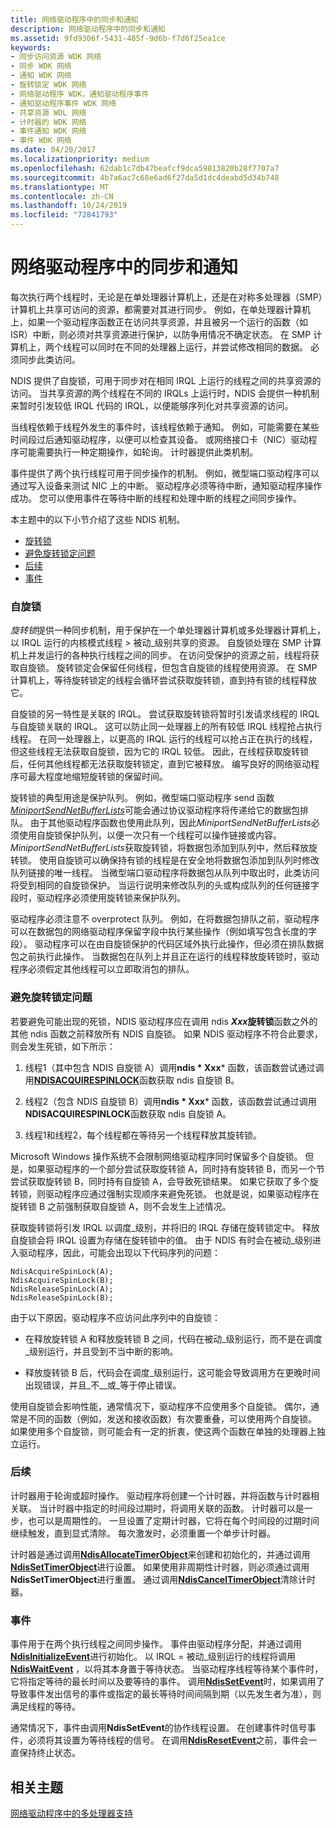 ```yaml
---
title: 网络驱动程序中的同步和通知
description: 网络驱动程序中的同步和通知
ms.assetid: 9fd9306f-5431-485f-9d6b-f7d6f25ea1ce
keywords:
- 同步访问资源 WDK 网络
- 同步 WDK 网络
- 通知 WDK 网络
- 旋转锁定 WDK 网络
- 网络驱动程序 WDK，通知驱动程序事件
- 通知驱动程序事件 WDK 网络
- 共享资源 WDL 网络
- 计时器的 WDK 网络
- 事件通知 WDK 网络
- 事件 WDK 网络
ms.date: 04/20/2017
ms.localizationpriority: medium
ms.openlocfilehash: 62dab1c7db47beafcf9dca59813820b28f7707a7
ms.sourcegitcommit: 4b7a6ac7c68e6ad6f27da5d1dc4deabd5d34b748
ms.translationtype: MT
ms.contentlocale: zh-CN
ms.lasthandoff: 10/24/2019
ms.locfileid: "72841793"
---
```

# <a name="synchronization-and-notification-in-network-drivers"></a>网络驱动程序中的同步和通知





每次执行两个线程时，无论是在单处理器计算机上，还是在对称多处理器（SMP）计算机上共享可访问的资源，都需要对其进行同步。 例如，在单处理器计算机上，如果一个驱动程序函数正在访问共享资源，并且被另一个运行的函数（如 ISR）中断，则必须对共享资源进行保护，以防争用情况不确定状态。 在 SMP 计算机上，两个线程可以同时在不同的处理器上运行，并尝试修改相同的数据。 必须同步此类访问。

NDIS 提供了自旋锁，可用于同步对在相同 IRQL 上运行的线程之间的共享资源的访问。 当共享资源的两个线程在不同的 IRQLs 上运行时，NDIS 会提供一种机制来暂时引发较低 IRQL 代码的 IRQL，以便能够序列化对共享资源的访问。

当线程依赖于线程外发生的事件时，该线程依赖于通知。 例如，可能需要在某些时间段过后通知驱动程序，以便可以检查其设备。 或网络接口卡（NIC）驱动程序可能需要执行一种定期操作，如轮询。 计时器提供此类机制。

事件提供了两个执行线程可用于同步操作的机制。 例如，微型端口驱动程序可以通过写入设备来测试 NIC 上的中断。 驱动程序必须等待中断，通知驱动程序操作成功。 您可以使用事件在等待中断的线程和处理中断的线程之间同步操作。

本主题中的以下小节介绍了这些 NDIS 机制。

-   [旋转锁](#spin-locks)
-   [避免旋转锁定问题](#avoiding-spin-lock-problems)
-   [后续](#timers)
-   [事件](#events)

### <a name="spin-locks"></a>自旋锁

*旋转锁*提供一种同步机制，用于保护在一个单处理器计算机或多处理器计算机上，以 IRQL 运行的内核模式线程 &gt; 被动\_级别共享的资源。 自旋锁处理在 SMP 计算机上并发运行的各种执行线程之间的同步。 在访问受保护的资源之前，线程将获取自旋锁。 旋转锁定会保留任何线程，但包含自旋锁的线程使用资源。 在 SMP 计算机上，等待旋转锁定的线程会循环尝试获取旋转锁，直到持有锁的线程释放它。

自旋锁的另一特性是关联的 IRQL。 尝试获取旋转锁将暂时引发请求线程的 IRQL 与自旋锁关联的 IRQL。 这可以防止同一处理器上的所有较低 IRQL 线程抢占执行线程。 在同一处理器上，以更高的 IRQL 运行的线程可以抢占正在执行的线程，但这些线程无法获取自旋锁，因为它的 IRQL 较低。 因此，在线程获取旋转锁后，任何其他线程都无法获取旋转锁定，直到它被释放。 编写良好的网络驱动程序可最大程度地缩短旋转锁的保留时间。

旋转锁的典型用途是保护队列。 例如，微型端口驱动程序 send 函数[*MiniportSendNetBufferLists*](https://docs.microsoft.com/windows-hardware/drivers/ddi/ndis/nc-ndis-miniport_send_net_buffer_lists)可能会通过协议驱动程序将传递给它的数据包排队。 由于其他驱动程序函数也使用此队列，因此*MiniportSendNetBufferLists*必须使用自旋锁保护队列，以便一次只有一个线程可以操作链接或内容。 *MiniportSendNetBufferLists*获取旋转锁，将数据包添加到队列中，然后释放旋转锁。 使用自旋锁可以确保持有锁的线程是在安全地将数据包添加到队列时修改队列链接的唯一线程。 当微型端口驱动程序将数据包从队列中取出时，此类访问将受到相同的自旋锁保护。 当运行说明来修改队列的头或构成队列的任何链接字段时，驱动程序必须使用旋转锁来保护队列。

驱动程序必须注意不 overprotect 队列。 例如，在将数据包排队之前，驱动程序可以在数据包的网络驱动程序保留字段中执行某些操作（例如填写包含长度的字段）。 驱动程序可以在由自旋锁保护的代码区域外执行此操作，但必须在排队数据包之前执行此操作。 当数据包在队列上并且正在运行的线程释放旋转锁时，驱动程序必须假定其他线程可以立即取消包的排队。

### <a name="avoiding-spin-lock-problems"></a>避免旋转锁定问题

若要避免可能出现的死锁，NDIS 驱动程序应在调用 ndis ***Xxx*旋转锁**函数之外的其他 ndis 函数之前释放所有 NDIS 自旋锁。 如果 NDIS 驱动程序不符合此要求，则会发生死锁，如下所示：

1. 线程1（其中包含 NDIS 自旋锁 A）调用**ndis * Xxx*** 函数，该函数尝试通过调用[**NDISACQUIRESPINLOCK**](https://docs.microsoft.com/windows-hardware/drivers/ddi/ndis/nf-ndis-ndisacquirespinlock)函数获取 ndis 自旋锁 B。

2. 线程2（包含 NDIS 自旋锁 B）调用**ndis * Xxx*** 函数，该函数尝试通过调用**NDISACQUIRESPINLOCK**函数获取 ndis 自旋锁 A。

3. 线程1和线程2，每个线程都在等待另一个线程释放其旋转锁。

Microsoft Windows 操作系统不会限制网络驱动程序同时保留多个自旋锁。 但是，如果驱动程序的一个部分尝试获取旋转锁 A，同时持有旋转锁 B，而另一个节尝试获取旋转锁 B，同时持有自旋锁 A，会导致死锁结果。 如果它获取了多个旋转锁，则驱动程序应通过强制实现顺序来避免死锁。 也就是说，如果驱动程序在旋转锁 B 之前强制获取自旋锁 A，则不会发生上述情况。

获取旋转锁将引发 IRQL 以调度\_级别，并将旧的 IRQL 存储在旋转锁定中。 释放自旋锁会将 IRQL 设置为存储在旋转锁中的值。 由于 NDIS 有时会在被动\_级别进入驱动程序，因此，可能会出现以下代码序列的问题：

```syntax
NdisAcquireSpinLock(A);
NdisAcquireSpinLock(B);
NdisReleaseSpinLock(A);
NdisReleaseSpinLock(B);
```

由于以下原因，驱动程序不应访问此序列中的自旋锁：

-   在释放旋转锁 A 和释放旋转锁 B 之间，代码在被动\_级别运行，而不是在调度\_级别运行，并且受到不当中断的影响。

-   释放旋转锁 B 后，代码会在调度\_级别运行，这可能会导致调用方在更晚时间出现错误，并且\_不\_\_或\_等于停止错误。

使用自旋锁会影响性能，通常情况下，驱动程序不应使用多个自旋锁。 偶尔，通常是不同的函数（例如，发送和接收函数）有次要重叠，可以使用两个自旋锁。 如果使用多个自旋锁，则可能会有一定的折衷，使这两个函数在单独的处理器上独立运行。

### <a name="timers"></a>后续

计时器用于轮询或超时操作。 驱动程序将创建一个计时器，并将函数与计时器相关联。 当计时器中指定的时间段过期时，将调用关联的函数。 计时器可以是一步，也可以是周期性的。 一旦设置了定期计时器，它将在每个时间段的过期时间继续触发，直到显式清除。 每次激发时，必须重置一个单步计时器。

计时器是通过调用[**NdisAllocateTimerObject**](https://docs.microsoft.com/windows-hardware/drivers/ddi/ndis/nf-ndis-ndisallocatetimerobject)来创建和初始化的，并通过调用[**NdisSetTimerObject**](https://docs.microsoft.com/windows-hardware/drivers/ddi/ndis/nf-ndis-ndissettimerobject)进行设置。 如果使用非周期性计时器，则必须通过调用**NdisSetTimerObject**进行重置。 通过调用[**NdisCancelTimerObject**](https://docs.microsoft.com/windows-hardware/drivers/ddi/ndis/nf-ndis-ndiscanceltimerobject)清除计时器。

### <a name="events"></a>事件

事件用于在两个执行线程之间同步操作。 事件由驱动程序分配，并通过调用[**NdisInitializeEvent**](https://docs.microsoft.com/windows-hardware/drivers/ddi/ndis/nf-ndis-ndisinitializeevent)进行初始化。 以 IRQL = 被动\_级别运行的线程将调用[**NdisWaitEvent**](https://docs.microsoft.com/windows-hardware/drivers/ddi/ndis/nf-ndis-ndiswaitevent) ，以将其本身置于等待状态。 当驱动程序线程等待某个事件时，它将指定等待的最长时间以及要等待的事件。 调用[**NdisSetEvent**](https://docs.microsoft.com/windows-hardware/drivers/ddi/ndis/nf-ndis-ndissetevent)时，如果调用了导致事件发出信号的事件或指定的最长等待时间间隔到期（以先发生者为准），则满足线程的等待。

通常情况下，事件由调用**NdisSetEvent**的协作线程设置。 在创建事件时信号事件，必须将其设置为等待线程的信号。 在调用[**NdisResetEvent**](https://docs.microsoft.com/windows-hardware/drivers/ddi/ndis/nf-ndis-ndisresetevent)之前，事件会一直保持终止状态。

## <a name="related-topics"></a>相关主题


[网络驱动程序中的多处理器支持](multiprocessor-support-in-network-drivers.md)

 

 







